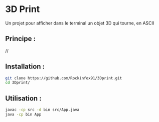 # 3D Print

Un projet pour afficher dans le terminal un objet 3D qui tourne, en ASCII

## Principe :

//

## Installation :

```sh
git clone https://github.com/Rockinfox91/3Dprint.git
cd 3Dprint/
```

## Utilisation :

```sh
javac -cp src -d bin src/App.java
java -cp bin App
```